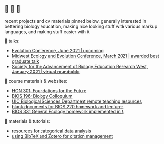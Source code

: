 ## :vulcan_salute: :full_moon_with_face: :yellow_heart:

recent projects and cv materials pinned below. generally interested in bettering biology education, making nice looking stuff with various markup languages, and making stuff easier with `R`. 

:lips: talks: 
+ [Evolution Conference, June 2021 | upcoming](https://github.com/ledelaney/06-21-Evolution)
+ [Midwest Ecology and Evolution Conference, March 2021 | awarded best graduate talk](https://github.com/ledelaney/03-21-MEEC)
+ [Society for the Advancement of Biology Education Research West, January 2021 | virtual roundtable](https://github.com/ledelaney/01-21-SABERwest)

:school_satchel: course materials & websites:
+ [HON 301: Foundations for the Future](https://github.com/ledelaney/future-foundations)
+ [BIOS 196: Biology Colloquium](https://github.com/ledelaney/bcq)
+ [UIC Biological Sciences Department remote teaching resources](https://github.com/ledelaney/cb-materials)
+ [blank documents for BIOS 220 homework and lectures](https://github.com/ledelaney/Genetics220)
+ [BIOS 331 General Ecology homework implemented in `R`](https://github.com/ledelaney/GeneralEcologyMaterials)

:open_book: materials & tutorials:
+ [resources for categorical data analysis](https://github.com/ledelaney/analyzing-ur-categorical-data)
+ [using BibTeX and Zotero for citation management](https://github.com/ledelaney/BibTeXforBrownLab)
